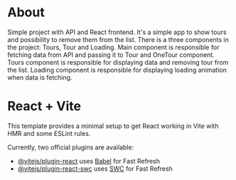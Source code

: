 # About
Simple project with API and React frontend. It's a simple app to show tours and possibility to remove them from the list. There is a three components in the project: Tours, Tour and Loading. Main component is responsible for fetching data from API and passing it to Tour and OneTour component. Tours component is responsible for displaying data and removing tour from the list. Loading component is responsible for displaying loading animation when data is fetching.


# React + Vite

This template provides a minimal setup to get React working in Vite with HMR and some ESLint rules.

Currently, two official plugins are available:

- [@vitejs/plugin-react](https://github.com/vitejs/vite-plugin-react/blob/main/packages/plugin-react/README.md) uses [Babel](https://babeljs.io/) for Fast Refresh
- [@vitejs/plugin-react-swc](https://github.com/vitejs/vite-plugin-react-swc) uses [SWC](https://swc.rs/) for Fast Refresh

